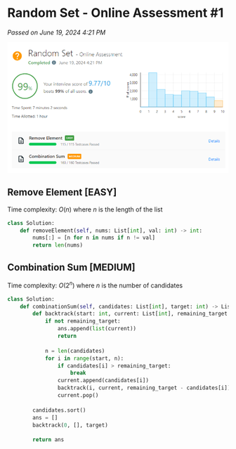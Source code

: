 # Random Set - Online Assessment #1

_Passed on June 19, 2024 4:21 PM_

![Submission](image.png)

## Remove Element \[EASY\]

Time complexity: $O(n)$ where $n$ is the length of the list

```python
class Solution:
    def removeElement(self, nums: List[int], val: int) -> int:
        nums[:] = [n for n in nums if n != val]
        return len(nums)
```

## Combination Sum \[MEDIUM\]

Time complexity: $O(2^n)$ where $n$ is the number of candidates

```python
class Solution:
    def combinationSum(self, candidates: List[int], target: int) -> List[List[int]]:
        def backtrack(start: int, current: List[int], remaining_target: int) -> None:
            if not remaining_target:
                ans.append(list(current))
                return

            n = len(candidates)
            for i in range(start, n):
                if candidates[i] > remaining_target:
                    break
                current.append(candidates[i])
                backtrack(i, current, remaining_target - candidates[i])
                current.pop()

        candidates.sort()
        ans = []
        backtrack(0, [], target)

        return ans
```
